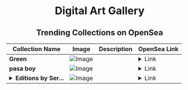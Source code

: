 <div align="center">

# Digital Art Gallery

## Trending Collections on OpenSea

| Collection Name                       | Image                                                                                     | Description                       | OpenSea Link                                                                                          |
|---------------------------------------|-------------------------------------------------------------------------------------------|-----------------------------------|--------------------------------------------------------------------------------------------------------|
| **Green** | ![Image](https://i.seadn.io/s/raw/files/8f9b0e06d745083cff1b422f61b66fcc.png?w=500&auto=format?w=200&auto=format) |  | <details><summary>Link</summary>[Green](https://opensea.io/collection/green-514)</details> |
| **pasa boy** | ![Image](https://i.seadn.io/s/raw/files/7c740040260946efb75d884f0fb4ad79.png?w=500&auto=format?w=200&auto=format) |  | <details><summary>Link</summary>[pasa boy](https://opensea.io/collection/pasa-boy)</details> |
| **<details><summary>Editions by Ser...</summary>Editions by Serap Görünme</details>** | ![Image](https://i.seadn.io/s/raw/files/222599affa46887c4203cc43f44b72ed.jpg?w=500&auto=format?w=200&auto=format) |  | <details><summary>Link</summary>[Editions by Serap Görünme](https://opensea.io/collection/editions-by-serap-gorunme)</details> |

</div>